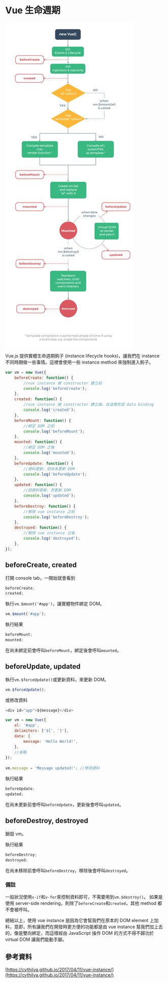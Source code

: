 # Vue 生命週期

![image](https://github.com/akayhu/self-components/blob/master/src/file/vueFile/img/vue-lifecycle.png?raw=true)

Vue.js 提供實體生命週期鉤子 (instance lifecycle hooks)，讓我們在 instance 不同時期做一些事情。這裡會使用一些 instance method 來強制進入鉤子。

```js
var vm = new Vue({
	beforeCreate: function() {
		//vue instance 被 constructor 建立前
		console.log('beforeCreate');
	},
	created: function() {
		//vue instance 被 constructor 建立後，在這裡完成 data binding
		console.log('created');
	},
	beforeMount: function() {
		//綁定 DOM 之前
		console.log('beforeMount');
	},
	mounted: function() {
		//綁定 DOM 之後
		console.log('mounted');
	},
	beforeUpdate: function() {
		//資料更新，但尚未更新 DOM
		console.log('beforeUpdate');
	},
	updated: function() {
		//因資料更新，而更新 DOM
		console.log('updated');
	},
	beforeDestroy: function() {
		//移除 vue instance 之前
		console.log('beforeDestroy');
	},
	destroyed: function() {
		//移除 vue instance 之後
		console.log('destroyed');
	},
});
```

## beforeCreate, created

打開 console tab，一開始就會看到

```js
beforeCreate;
created;
```

執行`vm.$mount('#app')`，讓實體物件綁定 DOM。

```js
vm.$mount('#app');
```

執行結果

```js
beforeMount;
mounted;
```

在尚未綁定前會呼叫`beforeMount`，綁定後會呼叫`mounted`。

## beforeUpdate, updated

執行`vm.$forceUpdate()`或更新資料，來更新 DOM。

```js
vm.$forceUpdate();
```

或修改資料

```js
<div id="app">${message}</div>
```

```js
var vm = new Vue({
	el: '#app',
	delimiters: ['${', '}'],
	data: {
		message: 'Hello World!',
	},
	//省略
});

vm.message = 'Message updated!'; //修改資料
```

執行結果

```js
beforeUpdate;
updated;
```

在尚未更新前會呼叫`beforeUpdate`，更新後會呼叫`updated`。

## beforeDestroy, destroyed

銷毀 vm。

執行結果

```js
beforeDestroy;
destroyed;
```

在尚未移除前會呼叫`beforeDestroy`，移除後會呼叫`destroyed`。

### 備註

一般狀況使用`v-if`和`v-for`來控制資料即可，不需要用到`vm.$destroy()`。
如果是使用 server-side rendering，則除了`beforeCreate`和`created`，其他 method 都不會被呼叫。

總結以上，使用 vue instance 是因為它會幫我們在原本的 DOM element 上加料，意即，所有讓我們在開發時更方便的功能都是由 vue instance 幫我們加上去的，像是雙向綁定，而這樣經由 JavaScript 操作 DOM 的方式不得不歸功於 virtual DOM 讓我們能動手腳。

## 參考資料

[https://cythilya.github.io/2017/04/11/vue-instance/](https://cythilya.github.io/2017/04/11/vue-instance/)
